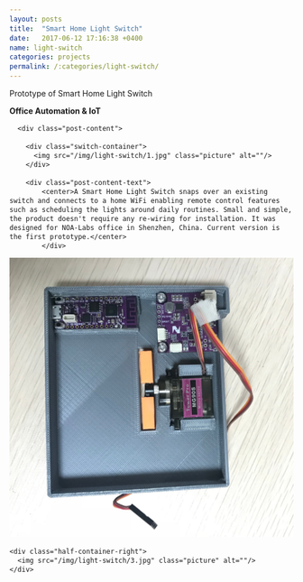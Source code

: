 ```yaml
---
layout: posts
title:  "Smart Home Light Switch"
date:   2017-06-12 17:16:38 +0400
name: light-switch
categories: projects
permalink: /:categories/light-switch/
---
```

  <div class="post">
    <div class="post-title">
      <p>Prototype of Smart Home Light Switch</p>
    </div>


  <div class="post-subtitle">
    <b>Office Automation & IoT</b>
  </div>

      <div class="post-content">

        <div class="switch-container">
          <img src="/img/light-switch/1.jpg" class="picture" alt=""/>
        </div>

        <div class="post-content-text">
            <center>A Smart Home Light Switch snaps over an existing switch and connects to a home WiFi enabling remote control features such as scheduling the lights around daily routines. Small and simple, the product doesn't require any re-wiring for installation. It was designed for NOA-Labs office in Shenzhen, China. Current version is the first prototype.</center>  
            </div>

  <div class="post-image-container">
    <div class="half-container-left">
      <img src="/img/light-switch/2.jpg" class="picture" alt=""/>
    </div>

    <div class="half-container-right">
      <img src="/img/light-switch/3.jpg" class="picture" alt=""/>
    </div>
